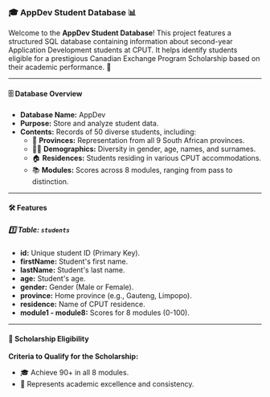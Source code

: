 
### 🎓 AppDev Student Database 📊

Welcome to the **AppDev Student Database**! This project features a structured SQL database containing information about second-year Application Development students at CPUT. It helps identify students eligible for a prestigious Canadian Exchange Program Scholarship based on their academic performance. 🏅

---

#### 🗄️ Database Overview

- **Database Name:** AppDev  
- **Purpose:** Store and analyze student data.  
- **Contents:** Records of 50 diverse students, including:
  - 📍 **Provinces:** Representation from all 9 South African provinces.
  - 🧑‍🎓 **Demographics:** Diversity in gender, age, names, and surnames.
  - 🏠 **Residences:** Students residing in various CPUT accommodations.
  - 📚 **Modules:** Scores across 8 modules, ranging from pass to distinction.

---

#### 🛠️ Features

##### 1️⃣ Table: `students`
- **id:** Unique student ID (Primary Key).
- **firstName:** Student's first name.
- **lastName:** Student's last name.
- **age:** Student's age.
- **gender:** Gender (Male or Female).
- **province:** Home province (e.g., Gauteng, Limpopo).
- **residence:** Name of CPUT residence.
- **module1 - module8:** Scores for 8 modules (0-100).

---

#### 🎯 Scholarship Eligibility

**Criteria to Qualify for the Scholarship:**
- 🎓 Achieve 90+ in all 8 modules.
- 🏅 Represents academic excellence and consistency. 
